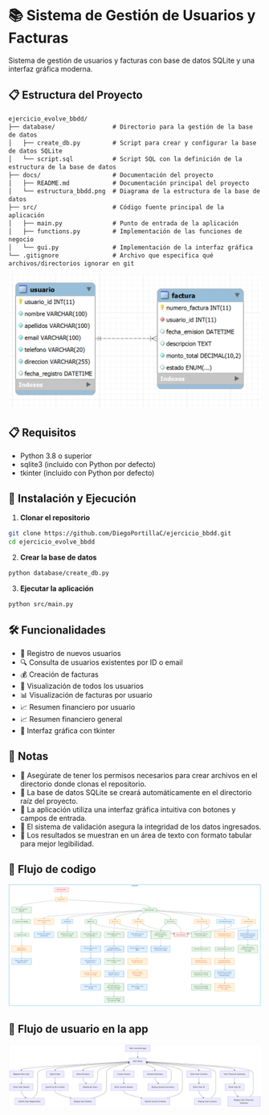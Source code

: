 # 📚 Sistema de Gestión de Usuarios y Facturas

Sistema de gestión de usuarios y facturas con base de datos SQLite y una interfaz gráfica moderna.

## 📋 Estructura del Proyecto

```
ejercicio_evolve_bbdd/
├── database/                # Directorio para la gestión de la base de datos
│   ├── create_db.py         # Script para crear y configurar la base de datos SQLite
│   └── script.sql           # Script SQL con la definición de la estructura de la base de datos
├── docs/                    # Documentación del proyecto
│   ├── README.md            # Documentación principal del proyecto
│   └── estructura_bbdd.png  # Diagrama de la estructura de la base de datos
├── src/                     # Código fuente principal de la aplicación
│   ├── main.py              # Punto de entrada de la aplicación
│   ├── functions.py         # Implementación de las funciones de negocio
│   └── gui.py               # Implementación de la interfaz gráfica
└── .gitignore               # Archivo que especifica qué archivos/directorios ignorar en git
```

![Estructura de la Base de Datos](docs/estructura_bbdd.png "Estructura de la Base de Datos")

## 📋 Requisitos

- Python 3.8 o superior
- sqlite3 (incluido con Python por defecto)
- tkinter (incluido con Python por defecto)

## 🚀 Instalación y Ejecución

1. **Clonar el repositorio**
```bash
git clone https://github.com/DiegoPortillaC/ejercicio_bbdd.git
cd ejercicio_evolve_bbdd
```

2. **Crear la base de datos**
```bash
python database/create_db.py
```

3. **Ejecutar la aplicación**
```bash
python src/main.py
```

## 🛠️ Funcionalidades

- 📝 Registro de nuevos usuarios
- 🔍 Consulta de usuarios existentes por ID o email
- 💰 Creación de facturas
- 👥 Visualización de todos los usuarios
- 📊 Visualización de facturas por usuario
- 📈 Resumen financiero por usuario
- 📈 Resumen financiero general
- 🔄 Interfaz gráfica con tkinter


## 📝 Notas

- 🔐 Asegúrate de tener los permisos necesarios para crear archivos en el directorio donde clonas el repositorio.
- 💾 La base de datos SQLite se creará automáticamente en el directorio raíz del proyecto.
- 📱 La aplicación utiliza una interfaz gráfica intuitiva con botones y campos de entrada.
- 🔄 El sistema de validación asegura la integridad de los datos ingresados.
- 📝 Los resultados se muestran en un área de texto con formato tabular para mejor legibilidad.

## 📝 Flujo de codigo

![Flujo de codigo](docs/codeflow.png "Flujo de codigo")


## 📝 Flujo de usuario en la app

![Flujo de usuario](docs/user_flow.png "Flujo de usuario")